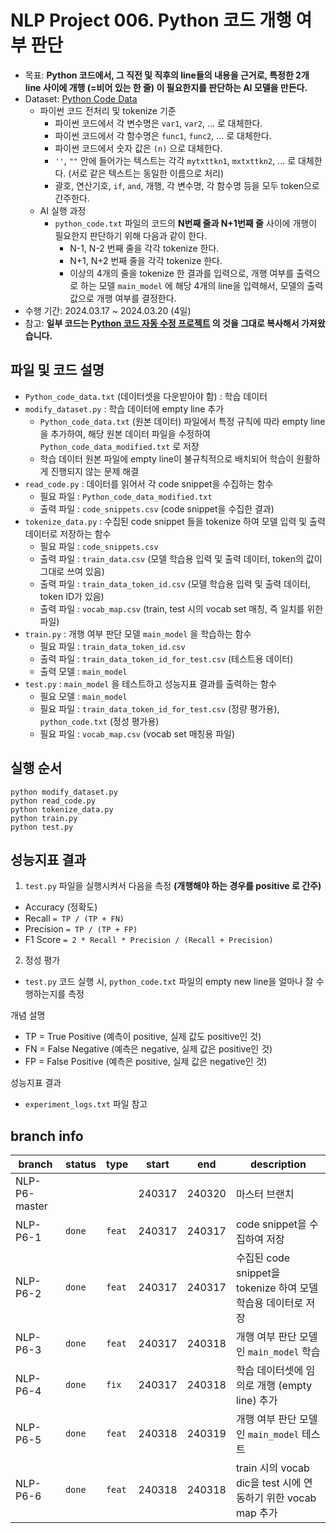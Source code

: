 # NLP Project 006. Python 코드 개행 여부 판단
* 목표: **Python 코드에서, 그 직전 및 직후의 line들의 내용을 근거로, 특정한 2개 line 사이에 개행 (=비어 있는 한 줄) 이 필요한지를 판단하는 AI 모델을 만든다.**
* Dataset: [Python Code Data](https://www.kaggle.com/datasets/veeralakrishna/python-code-data)
  * 파이썬 코드 전처리 및 tokenize 기준
    * 파이썬 코드에서 각 변수명은 ```var1```, ```var2```, ... 로 대체한다.
    * 파이썬 코드에서 각 함수명은 ```func1```, ```func2```, ... 로 대체한다.
    * 파이썬 코드에서 숫자 값은 ```(n)``` 으로 대체한다.
    * ```''```, ```""``` 안에 들어가는 텍스트는 각각 ```mytxttkn1```, ```mxtxttkn2```, ... 로 대체한다. (서로 같은 텍스트는 동일한 이름으로 처리)
    * 괄호, 연산기호, ```if```, ```and```, 개행, 각 변수명, 각 함수명 등을 모두 token으로 간주한다.
  * AI 실행 과정
    * ```python_code.txt``` 파일의 코드의 **N번째 줄과 N+1번째 줄** 사이에 개행이 필요한지 판단하기 위해 다음과 같이 한다.
      * N-1, N-2 번째 줄을 각각 tokenize 한다.
      * N+1, N+2 번째 줄을 각각 tokenize 한다.
      * 이상의 4개의 줄을 tokenize 한 결과를 입력으로, 개행 여부를 출력으로 하는 모델 ```main_model``` 에 해당 4개의 line을 입력해서, 모델의 출력값으로 개행 여부를 결정한다. 
* 수행 기간: 2024.03.17 ~ 2024.03.20 (4일)
* 참고: **일부 코드는 [Python 코드 자동 수정 프로젝트](https://github.com/WannaBeSuperteur/AI-study/tree/GAI-P2-2/Natural%20Language%20Processing/Project%20003.%20Python%20%EC%BD%94%EB%93%9C%20%EC%9E%90%EB%8F%99%20%EC%88%98%EC%A0%95) 의 것을 그대로 복사해서 가져왔습니다.**

## 파일 및 코드 설명
* ```Python_code_data.txt``` (데이터셋을 다운받아야 함) : 학습 데이터
* ```modify_dataset.py``` : 학습 데이터에 empty line 추가
  * ```Python_code_data.txt``` (원본 데이터) 파일에서 특정 규칙에 따라 empty line을 추가하여, 해당 원본 데이터 파일을 수정하여 ```Python_code_data_modified.txt``` 로 저장
  * 학습 데이터 원본 파일에 empty line이 불규칙적으로 배치되어 학습이 원활하게 진행되지 않는 문제 해결
* ```read_code.py``` : 데이터를 읽어서 각 code snippet을 수집하는 함수
  * 필요 파일 : ```Python_code_data_modified.txt```
  * 출력 파일 : ```code_snippets.csv``` (code snippet을 수집한 결과)
* ```tokenize_data.py``` : 수집된 code snippet 들을 tokenize 하여 모델 입력 및 출력 데이터로 저장하는 함수
  * 필요 파일 : ```code_snippets.csv``` 
  * 출력 파일 : ```train_data.csv``` (모델 학습용 입력 및 출력 데이터, token의 값이 그대로 쓰여 있음)
  * 출력 파일 : ```train_data_token_id.csv``` (모델 학습용 입력 및 출력 데이터, token ID가 있음)
  * 출력 파일 : ```vocab_map.csv``` (train, test 시의 vocab set 매칭, 즉 일치를 위한 파일)
* ```train.py``` : 개행 여부 판단 모델 ```main_model``` 을 학습하는 함수
  * 필요 파일 : ```train_data_token_id.csv```
  * 출력 파일 : ```train_data_token_id_for_test.csv``` (테스트용 데이터)
  * 출력 모델 : ```main_model```
* ```test.py``` : ```main_model``` 을 테스트하고 성능지표 결과를 출력하는 함수
  * 필요 모델 : ```main_model```
  * 필요 파일 : ```train_data_token_id_for_test.csv``` (정량 평가용), ```python_code.txt``` (정성 평가용)
  * 필요 파일 : ```vocab_map.csv``` (vocab set 매칭용 파일)

## 실행 순서
```
python modify_dataset.py
python read_code.py
python tokenize_data.py
python train.py
python test.py
```

## 성능지표 결과
1. ```test.py``` 파일을 실행시켜서 다음을 측정 **(개행해야 하는 경우를 positive 로 간주)**
* Accuracy (정확도)
* Recall ```= TP / (TP + FN)```
* Precision ```= TP / (TP + FP)```
* F1 Score ```= 2 * Recall * Precision / (Recall + Precision)```

2. 정성 평가
* ```test.py``` 코드 실행 시, ```python_code.txt``` 파일의 empty new line을 얼마나 잘 수행하는지를 측정

개념 설명
* TP = True Positive (예측이 positive, 실제 값도 positive인 것)
* FN = False Negative (예측은 negative, 실제 값은 positive인 것)
* FP = False Positive (예측은 positive, 실제 값은 negative인 것)

성능지표 결과
* ```experiment_logs.txt``` 파일 참고

## branch info
|branch|status|type|start|end|description|
|---|---|---|---|---|---|
|NLP-P6-master|||240317|240320|마스터 브랜치|
|NLP-P6-1|```done```|```feat```|240317|240317|code snippet을 수집하여 저장|
|NLP-P6-2|```done```|```feat```|240317|240317|수집된 code snippet을 tokenize 하여 모델 학습용 데이터로 저장|
|NLP-P6-3|```done```|```feat```|240317|240318|개행 여부 판단 모델인 ```main_model``` 학습|
|NLP-P6-4|```done```|```fix```|240317|240318|학습 데이터셋에 임의로 개행 (empty line) 추가|
|NLP-P6-5|```done```|```feat```|240318|240319|개행 여부 판단 모델인 ```main_model``` 테스트|
|NLP-P6-6|```done```|```feat```|240318|240318|train 시의 vocab dic을 test 시에 연동하기 위한 vocab map 추가|

